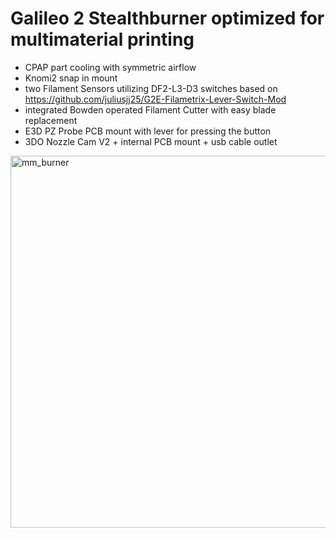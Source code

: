 # Galileo 2 Stealthburner optimized for multimaterial printing

* CPAP part cooling with symmetric airflow
* Knomi2 snap in mount
* two Filament Sensors utilizing DF2-L3-D3 switches based on https://github.com/juliusjj25/G2E-Filametrix-Lever-Switch-Mod  
* integrated Bowden operated Filament Cutter with easy blade replacement
* E3D PZ Probe PCB mount with lever for pressing the button
* 3DO Nozzle Cam V2 + internal PCB mount + usb cable outlet

<img width="595" alt="mm_burner" src="https://github.com/user-attachments/assets/7bffd300-a7d4-48af-9159-efbd7c42f45b" />
